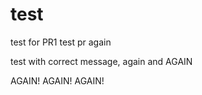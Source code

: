 # test

test for PR1
test pr again

test with correct message, again and AGAIN

AGAIN! AGAIN! AGAIN!
